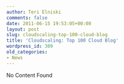 ```yaml
---
author: Teri Elniski
comments: false
date: 2011-06-15 19:53:05+00:00
layout: post
slug: cloudscaling-top-100-cloud-blog
title: 'Cloudscaling: Top 100 Cloud Blog'
wordpress_id: 309
old_categories:
- News
---
```


No Content Found
